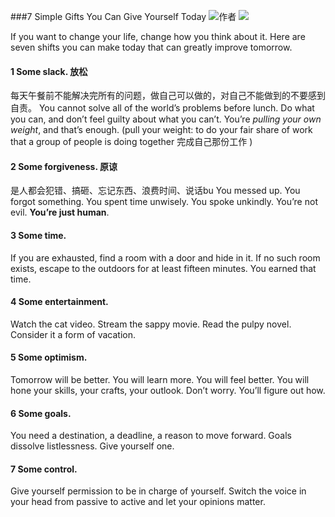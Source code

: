 ###7 Simple Gifts You Can Give Yourself Today
![作者](./_image/2020-07-08-16-41-14.png)
![](./_image/2020-07-08-16-40-35.jpg)

If you want to change your life, change how you think about it. Here are seven shifts you can make today that can greatly improve tomorrow.

#### 1 Some slack. 放松
每天午餐前不能解决完所有的问题，做自己可以做的，对自己不能做到的不要感到自责。
You cannot solve all of the world’s problems before lunch. Do what you can, and don’t feel guilty about what you can’t. You’re *pulling your own weight*, and that’s enough.
(pull your weight: to do your fair share of work that a group of people is doing together 完成自己那份工作 )


#### 2 Some forgiveness. 原谅
是人都会犯错、搞砸、忘记东西、浪费时间、说话bu
You messed up. You forgot something. You spent time unwisely. You spoke unkindly. You’re not evil. **You’re just human**.

#### 3 Some time.

If you are exhausted, find a room with a door and hide in it. If no such room exists, escape to the outdoors for at least fifteen minutes. You earned that time.

#### 4 Some entertainment.
Watch the cat video. Stream the sappy movie. Read the pulpy novel. Consider it a form of vacation.

#### 5 Some optimism.

Tomorrow will be better. You will learn more. You will feel better. You will hone your skills, your crafts, your outlook. Don’t worry. You’ll figure out how.

#### 6 Some goals.

You need a destination, a deadline, a reason to move forward. Goals dissolve listlessness. Give yourself one.

#### 7 Some control.

Give yourself permission to be in charge of yourself. Switch the voice in your head from passive to active and let your opinions matter.